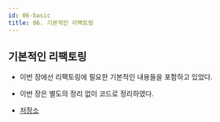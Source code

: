 ```yaml
---
id: 06-basic
title: 06. 기본적인 리팩토링
---
```


## 기본적인 리팩토링

- 이번 장에선 리팩토링에 필요한 기본적인 내용들을 포함하고 있었다.

- 이번 장은 별도의 정리 없이 코드로 정리하였다.

- [저장소](https://github.com/minkukjo/refactoring)
